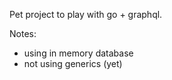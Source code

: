 Pet project to play with go + graphql.

Notes:
- using in memory database
- not using generics (yet)